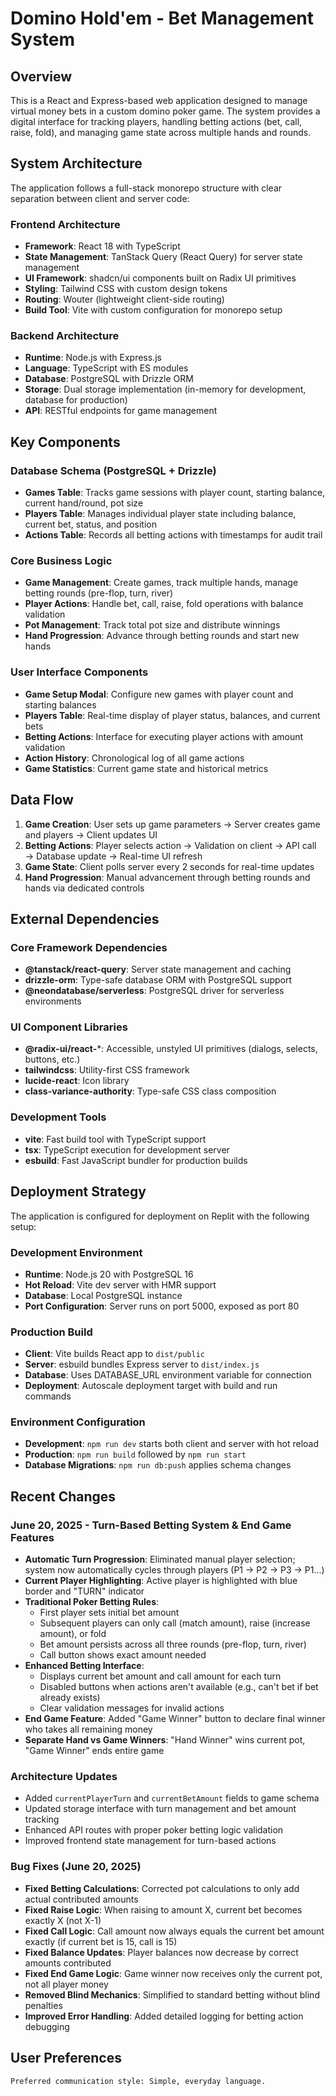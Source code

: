 # Domino Hold'em - Bet Management System

## Overview

This is a React and Express-based web application designed to manage virtual money bets in a custom domino poker game. The system provides a digital interface for tracking players, handling betting actions (bet, call, raise, fold), and managing game state across multiple hands and rounds.

## System Architecture

The application follows a full-stack monorepo structure with clear separation between client and server code:

### Frontend Architecture
- **Framework**: React 18 with TypeScript
- **State Management**: TanStack Query (React Query) for server state management
- **UI Framework**: shadcn/ui components built on Radix UI primitives
- **Styling**: Tailwind CSS with custom design tokens
- **Routing**: Wouter (lightweight client-side routing)
- **Build Tool**: Vite with custom configuration for monorepo setup

### Backend Architecture
- **Runtime**: Node.js with Express.js
- **Language**: TypeScript with ES modules
- **Database**: PostgreSQL with Drizzle ORM
- **Storage**: Dual storage implementation (in-memory for development, database for production)
- **API**: RESTful endpoints for game management

## Key Components

### Database Schema (PostgreSQL + Drizzle)
- **Games Table**: Tracks game sessions with player count, starting balance, current hand/round, pot size
- **Players Table**: Manages individual player state including balance, current bet, status, and position
- **Actions Table**: Records all betting actions with timestamps for audit trail

### Core Business Logic
- **Game Management**: Create games, track multiple hands, manage betting rounds (pre-flop, turn, river)
- **Player Actions**: Handle bet, call, raise, fold operations with balance validation
- **Pot Management**: Track total pot size and distribute winnings
- **Hand Progression**: Advance through betting rounds and start new hands

### User Interface Components
- **Game Setup Modal**: Configure new games with player count and starting balances
- **Players Table**: Real-time display of player status, balances, and current bets
- **Betting Actions**: Interface for executing player actions with amount validation
- **Action History**: Chronological log of all game actions
- **Game Statistics**: Current game state and historical metrics

## Data Flow

1. **Game Creation**: User sets up game parameters → Server creates game and players → Client updates UI
2. **Betting Actions**: Player selects action → Validation on client → API call → Database update → Real-time UI refresh
3. **Game State**: Client polls server every 2 seconds for real-time updates
4. **Hand Progression**: Manual advancement through betting rounds and hands via dedicated controls

## External Dependencies

### Core Framework Dependencies
- **@tanstack/react-query**: Server state management and caching
- **drizzle-orm**: Type-safe database ORM with PostgreSQL support
- **@neondatabase/serverless**: PostgreSQL driver for serverless environments

### UI Component Libraries
- **@radix-ui/react-***: Accessible, unstyled UI primitives (dialogs, selects, buttons, etc.)
- **tailwindcss**: Utility-first CSS framework
- **lucide-react**: Icon library
- **class-variance-authority**: Type-safe CSS class composition

### Development Tools
- **vite**: Fast build tool with TypeScript support
- **tsx**: TypeScript execution for development server
- **esbuild**: Fast JavaScript bundler for production builds

## Deployment Strategy

The application is configured for deployment on Replit with the following setup:

### Development Environment
- **Runtime**: Node.js 20 with PostgreSQL 16
- **Hot Reload**: Vite dev server with HMR support
- **Database**: Local PostgreSQL instance
- **Port Configuration**: Server runs on port 5000, exposed as port 80

### Production Build
- **Client**: Vite builds React app to `dist/public`
- **Server**: esbuild bundles Express server to `dist/index.js`
- **Database**: Uses DATABASE_URL environment variable for connection
- **Deployment**: Autoscale deployment target with build and run commands

### Environment Configuration
- **Development**: `npm run dev` starts both client and server with hot reload
- **Production**: `npm run build` followed by `npm run start`
- **Database Migrations**: `npm run db:push` applies schema changes

## Recent Changes

### June 20, 2025 - Turn-Based Betting System & End Game Features
- **Automatic Turn Progression**: Eliminated manual player selection; system now automatically cycles through players (P1 → P2 → P3 → P1...)
- **Current Player Highlighting**: Active player is highlighted with blue border and "TURN" indicator
- **Traditional Poker Betting Rules**: 
  - First player sets initial bet amount
  - Subsequent players can only call (match amount), raise (increase amount), or fold
  - Bet amount persists across all three rounds (pre-flop, turn, river)
  - Call button shows exact amount needed
- **Enhanced Betting Interface**: 
  - Displays current bet amount and call amount for each turn
  - Disabled buttons when actions aren't available (e.g., can't bet if bet already exists)
  - Clear validation messages for invalid actions
- **End Game Feature**: Added "Game Winner" button to declare final winner who takes all remaining money
- **Separate Hand vs Game Winners**: "Hand Winner" wins current pot, "Game Winner" ends entire game

### Architecture Updates
- Added `currentPlayerTurn` and `currentBetAmount` fields to game schema
- Updated storage interface with turn management and bet amount tracking
- Enhanced API routes with proper poker betting logic validation
- Improved frontend state management for turn-based actions

### Bug Fixes (June 20, 2025)
- **Fixed Betting Calculations**: Corrected pot calculations to only add actual contributed amounts
- **Fixed Raise Logic**: When raising to amount X, current bet becomes exactly X (not X-1)
- **Fixed Call Logic**: Call amount now always equals the current bet amount exactly (if current bet is 15, call is 15)
- **Fixed Balance Updates**: Player balances now decrease by correct amounts contributed
- **Fixed End Game Logic**: Game winner now receives only the current pot, not all player money
- **Removed Blind Mechanics**: Simplified to standard betting without blind penalties
- **Improved Error Handling**: Added detailed logging for betting action debugging

## User Preferences

```
Preferred communication style: Simple, everyday language.
```